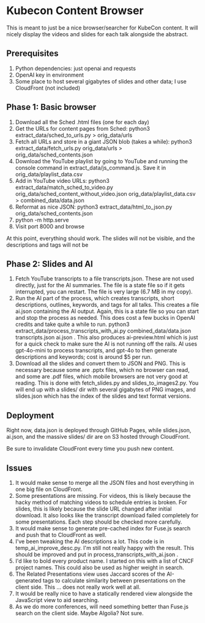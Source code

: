 # Kubecon Content Browser

This is meant to just be a nice browser/searcher for KubeCon content. It will nicely display the videos and slides for each talk alongside the abstract.

## Prerequisites
1. Python dependencies: just openai and requests
1. OpenAI key in environment
1. Some place to host several gigabytes of slides and other data; I use CloudFront (not included)

## Phase 1: Basic browser
1. Download all the Sched .html files (one for each day)
1. Get the URLs for content pages from Sched: python3 extract_data/sched_to_urls.py > orig_data/urls
1. Fetch all URLs and store in a giant JSON blob (takes a while): python3 extract_data/fetch_urls.py orig_data/urls > orig_data/sched_contents.json
1. Download the YouTube playlist by going to YouTube and running the console command in extract_data/js_command.js. Save it in orig_data/playlist_data.csv
1. Add in YouTube video URLs: python3 extract_data/match_sched_to_video.py orig_data/sched_content_without_video.json orig_data/playlist_data.csv > combined_data/data.json
1. Reformat as nice JSON: python3 extract_data/html_to_json.py orig_data/sched_contents.json
1. python -m http.serve 
1. Visit port 8000 and browse

At this point, everything should work. The slides will not be visible, and the descriptions and tags will not be 

## Phase 2: Slides and AI
1. Fetch YouTube transcripts to a file transcripts.json. These are not used directly, just for the AI summaries. The file is a state file so if it gets interrupted, you can restart. The file is very large (6.7 MB in my copy). 
1. Run the AI part of the process, which creates transcripts, short descriptions, outlines, keywords, and tags for all talks. This creates a file ai.json containing the AI output. Again, this is a state file so you can start and stop the process as needed. This does cost a few bucks in OpenAI credits and take quite a while to run. python3 extract_data/process_transcripts_with_ai.py combined_data/data.json transcripts.json ai.json  . This also produces ai-preview.html which is just for a quick check to make sure the AI is not running off the rails. AI uses gpt-4o-mini to process transcripts, and gpt-4o to then generate descriptions and keywords; cost is around $5 per run. 
1. Download all the slides and convert them to JSON and PNG. This is necessary because some are .pptx files, which no browser can read, and some are .pdf files, which mobile browsers are not very good at reading. This is done with fetch_slides.py and slides_to_images2.py. You will end up with a slides/ dir with several gigabytes of PNG images, and slides.json which has the index of the slides and text format versions.

## Deployment
Right now, data.json is deployed through GitHub Pages, while slides.json, ai.json, and the massive slides/ dir are on S3 hosted through CloudFront.

Be sure to invalidate CloudFront every time you push new content. 

## Issues
1. It would make sense to merge all the JSON files and host everything in one big file on CloudFront.
1. Some presentations are missing. For videos, this is likely because the hacky method of matching videos to schedule entries is broken. For slides, this is likely because the slide URL changed after initial download. It also looks like the transcript download failed completely for some presentations. Each step should be checked more carefully.
1. It would make sense to generate pre-cached index for Fuse.js search and push that to CloudFront as well.
1. I've been tweaking the AI descriptions a lot. This code is in temp_ai_improve_desc.py. I'm still not really happy with the result. This should be improved and put in process_transcripts_with_ai.json . 
1. I'd like to bold every product name. I started on this with a list of CNCF project names. This could also be used as higher weight in search. 
1. The Related Presentations view uses Jaccard scores of the AI-generated tags to calculate similarity between presentations on the client side. This ... does not really work well at all. 
1. It would be really nice to have a statically rendered view alongside the JavaScript view to aid searching. 
1. As we do more conferences, will need something better than Fuse.js search on the client side. Maybe Algolia? Not sure. 
